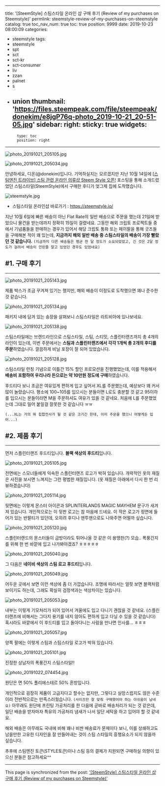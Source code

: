 
---
title: '[SteemStyle] 스팀스타일 온라인 샵 구매 후기 (Review of my purchases on Steemstyle)'
permlink: steemstyle-review-of-my-purchases-on-steemstyle
catalog: true
toc_nav_num: true
toc: true
position: 9999
date: 2019-10-23 08:00:09
categories:
- steemstyle
tags:
- steemstyle
- spt
- sct
- sct-kr
- sct-consumer
- liv
- zzan
- palnet
- s
- union
thumbnail: 'https://files.steempeak.com/file/steempeak/donekim/e8jgP76q-photo_2019-10-21_20-51-05.jpg'
sidebar:
    right:
        sticky: true
widgets:
    -
        type: toc
        position: right
---


![photo_20191021_205105.jpg](https://files.steempeak.com/file/steempeak/donekim/e8jgP76q-photo_2019-10-21_20-51-05.jpg)


![photo_20191021_205034.jpg](https://files.steempeak.com/file/steempeak/donekim/MUEKpfIe-photo_2019-10-21_20-50-34.jpg)

안녕하세요, 디온(@donekim)입니다. 기억하실지는 모르겠지만 지난 10월 14일에 [[스팀엔진 트라이브] 스팀 관련 온라인 의류샵 Steem Style 오픈!](https://www.steemcoinpan.com/sct/@donekim/steem-style) 포스팅을 통해 소개드렸었던 스팀스타일(SteemStyle)에서 구매한 후디가 엊그제 집에 도착했습니다. 

![steemstyle.jpg](https://files.steempeak.com/file/steempeak/donekim/b1qNZBQh-steemstyle.jpg)

- 스팀스타일 온라인샵 바로가기 : https://steemstyle.io/

지난 10월 6일에 빠른 배송이 아닌 Flat Rate의 일반 배송으로 주문을 했는데 21일에 받았으니 물건을 받는데까지 정확히 15일이 걸렸네요. 그동안 해외 크립토 프로젝트들 중에서 기념품들을 판매하는 경우가 있어서 해당 크립토 통화 또는 페이팔을 통해 굿즈들을 구매해본 적이 꽤 있는데, **지금까지 해외 일반 배송 중 스팀스타일의 배송이 가장 빨랐던 것 같습니다.** `(지금까지 다른 배송들은 평균 한 달 정도가 소요되었었고, 긴 것은 2달 정도가 걸려서 배송이 안된줄 알고 있었던 경우도 있었네요)`

## #1. 구매 후기
---

![photo_20191021_205143.jpg](https://files.steempeak.com/file/steempeak/donekim/lThXZeXH-photo_2019-10-21_20-51-43.jpg)

제품 박스가 조금 꾸겨져 있기는 했지만, 해외 배송이 이정도로 도착했으면 꽤나 준수한 것 같습니다. 

![photo_20191021_205134.jpg](https://files.steempeak.com/file/steempeak/donekim/npkVtYnM-photo_2019-10-21_20-51-34.jpg)

패키지 내에 담겨 있는 송장을 살펴보니 스팀스타일은 라트비아에 있나보네요. 

![photo_20191021_205138.jpg](https://files.steempeak.com/file/steempeak/donekim/tM5K7bmQ-photo_2019-10-21_20-51-38.jpg)

스팀스타일에는 브랜드라인으로 스팀스타일, 스팀, 스티밋, 스플린터랜즈까지 총 4개의 라인이 있는데, 이번 주문에서는 **스팀과 스플린터랜즈에서 각각 1개씩 총 2개의 후디를 주문**하였습니다. 깔끔하게 비닐 포장이 잘 되어 있었습니다.

![photo_20191021_205128.jpg](https://files.steempeak.com/file/steempeak/donekim/q4QTeO55-photo_2019-10-21_20-51-28.jpg)

스팀스타일 런칭 기념으로 이틀간 15% 할인 프로모션을 진행했었는데, 이를 적용해서 **배송비 포함하여 우리나라 돈으로는 약 10만원 정도에 구매**하였습니다. 

후드티다 보니 조금은 여유있게 편하게 입고 싶어서 XL를 주문했는데, 예상보다 꽤 커서 많이 놀랐습니다. 평소에 100~105를 입으시는 분들이면 L로도 충분할 것 같고 95이하를 입으시는 분들이라면 M을 주문하셔도 여유가 있을 것 같네요. 처음에 L를 주문했었는데 그대로 밀어 붙일걸 잘못한 것 같습니다 ㅠㅠ

`(...XL는 거의 뭐 힙합전사가 될 것 같은 크기긴 한데, 이미 주문을 했으니 어떻게든 입어...)`

## #2. 제품 후기
---

먼저 스플린터랜즈 후드티입니다. **블랙 색상의 후드티**입니다.

![photo_20191021_205105.jpg](https://files.steempeak.com/file/steempeak/donekim/e8jgP76q-photo_2019-10-21_20-51-05.jpg)

전면에는 스모너들에게 익숙한 스플린터랜즈 로고가 박혀 있습니다. 개략적인 옷의 재질은 사진을 보시면 느껴지는 그런 평범한 재질입니다. (옷 재질은 아래에서 다시 한 번 리뷰하겠습니다)

![photo_20191021_205114.jpg](https://files.steempeak.com/file/steempeak/donekim/WIeij1dL-photo_2019-10-21_20-51-14.jpg)

뒷면에는 이렇게 몬스터 아이콘과 SPLINTERLANDS MAGIC MAYHEM 문구가 새겨져 있습니다. 개인적으로는 이 뒷판 로고는 참 마음에 드네요. 이 작은 로고가 정면에 들어가 있는 반팔티가 있던데, 오히려 후디나 맨투맨으로도 나와주면 어떨까 싶습니다.

![photo_20191021_205120.jpg](https://files.steempeak.com/file/steempeak/donekim/y8Q3hI22-photo_2019-10-21_20-51-20.jpg)

스플린터랜드의 몬스터들이 금방이라도 튀어나올 것 같은 이 용맹한(?) 모습.. 폭풍간지를 위해 한 번 바깥에 입고 나가봐야겠죠? ㅎㅎㅎㅎㅎ

![photo_20191021_205040.jpg](https://files.steempeak.com/file/steempeak/donekim/HmZPZczQ-photo_2019-10-21_20-50-40.jpg)

그 다음은 **네이비 색상의 스팀 로고 후드티**입니다.

![photo_20191021_205049.jpg](https://files.steempeak.com/file/steempeak/donekim/oKrrJQjA-photo_2019-10-21_20-50-49.jpg)

어두운 곳에서 보면 이런 색상에 좀 더 가깝습니다. 조명에 따라서는 얼핏 보면 블랙처럼 보이기도 하는데, 그래도 확실히 검정색과는 색상차이는 있습니다.

![photo_20191021_205053.jpg](https://files.steempeak.com/file/steempeak/donekim/shOqkh9A-photo_2019-10-21_20-50-53.jpg)

내부는 이렇게 기모처리가 되어 있어서 겨울에도 입고 다니기 괜찮을 것 같네요. (스플린터랜즈에 비해서는 그다지 용기를 내지 않아도 편하게 입고 다닐 수 있을 것 같습니다) 혹시라도 바깥에서 이 후드티를 입고 돌아다니는 사람을 만나면 인사를... ㅎㅎㅎ

![photo_20191021_205057.jpg](https://files.steempeak.com/file/steempeak/donekim/w9aDNqfZ-photo_2019-10-21_20-50-57.jpg)

양쪽 팔에는 이렇게 스팀과 스팀스타일 로고가 박혀 있습니다. 

![photo_20191021_205101.jpg](https://files.steempeak.com/file/steempeak/donekim/S03BQnQK-photo_2019-10-21_20-51-01.jpg)

진정한 상남자의 폭풍간지 스팀스타일!!


![photo_20191022_074454.jpg](https://files.steempeak.com/file/steempeak/donekim/TfW0d9Vm-photo_2019-10-22_07-44-54.jpg)

원단은 면 50% 폴리에스테르 50% 혼방입니다. 

개인적으로 굉장히 제품이 고급지다고 할수는 없지만, 그렇다고 실망스럽지도 않은 수준이라 전반적으로는 만족스러웠습니다. `(사이즈만 잘 맞춰 구매했어야 하는 아쉬움이 남네요)` 아무래도 원단에 프린팅 가공처리를 한 다음에 곧바로 배송처리가 되는 것 같은데, 일단 배송을 받자마자 특유의 가공처리 냄새가 나서 일단 세탁을 하고 입어야 할 것 같네요.

해외 배송은 아무래도 국내에 비해 꽤나 비싼 배송료가 문제이다 보니, 이를 상쇄하고도 남을만한 고유한 디자인을 잘 만들어내는 것이 스팀 스타일의 흥행요소가 되지 않을까 싶습니다. 

추후에 스팀엔진 토큰(STYLE토큰)이나 스팀 등의 결제가 지원되면 구매하실 의향이 있으신 분들은 참고하세요^^

- - -

This page is synchronized from the post: ['[SteemStyle] 스팀스타일 온라인 샵 구매 후기 (Review of my purchases on Steemstyle)'](https://steemit.com/@donekim/steemstyle-review-of-my-purchases-on-steemstyle)
